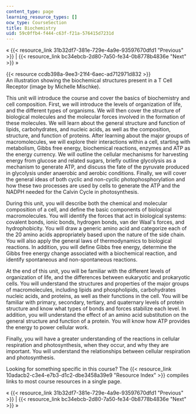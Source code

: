 ```yaml
---
content_type: page
learning_resource_types: []
ocw_type: CourseSection
title: Biochemistry
uid: 59c0ffb4-f444-c63f-f21a-576415d7231d
---
```


« {{< resource_link 31b32df7-381e-729e-4a9e-93597670dfd1 "Previous" >}} | {{< resource_link bc34ebcb-2d80-7a50-fe34-0b8778b4836e "Next" >}} »

{{< resource ccdb398a-9ee3-21f4-6aec-ad712971d832 >}}  
An illustration showing the biochemical structures present in a T Cell Receptor (image by Michelle Mischke).

This unit will introduce the course and cover the basics of biochemistry and cell composition. First, we will introduce the levels of organization of life, and the different types of organisms. We will then cover the structure of biological molecules and the molecular forces involved in the formation of these molecules. We will learn about the general structure and function of lipids, carbohydrates, and nucleic acids, as well as the composition, structure, and function of proteins. After learning about the major groups of macromolecules, we will explore their interactions within a cell, starting with metabolism, Gibbs free energy, biochemical reactions, enzymes and ATP as the energy currency. We will outline the cellular mechanisms for harvesting energy from glucose and related sugars, briefly outline glycolysis as a mechanism to generate ATP, and discuss the fate of the pyruvate produced in glycolysis under anaerobic and aerobic conditions. Finally, we will cover the general ideas of both cyclic and non-cyclic photophosphorylation and how these two processes are used by cells to generate the ATP and the NADPH needed for the Calvin Cycle in photosynthesis.

During this unit, you will describe both the chemical and molecular composition of a cell, and define the basic components of biological macromolecules. You will identify the forces that act in biological systems: covalent bonds, ionic bonds, hydrogen bonds, van der Waal's forces, and hydrophobicity. You will draw a generic amino acid and categorize each of the 20 amino acids appropriately based upon the nature of the side chain. You will also apply the general laws of thermodynamics to biological reactions. In addition, you will define Gibbs free energy, determine the Gibbs free energy change associated with a biochemical reaction, and identify spontaneous and non-spontaneous reactions.

At the end of this unit, you will be familiar with the different levels of organization of life, and the differences between eukaryotic and prokaryotic cells. You will understand the structures and properties of the major groups of macromolecules, including lipids and phospholipids, carbohydrates nucleic acids, and proteins, as well as their functions in the cell. You will be familiar with primary, secondary, tertiary, and quaternary levels of protein structure and know what types of bonds and forces stabilize each level. In addition, you will understand the effect of an amino acid substitution on the general structure and function of a protein. You will know how ATP provides the energy to power cellular work.

Finally, you will have a greater understanding of the reactions in cellular respiration and photosynthesis, when they occur, and why they are important. You will understand the relationships between cellular respiration and photosynthesis.

Looking for something specific in this course? The {{< resource_link 10adacb2-c3e4-e7b3-d1c2-dbe3458a39e9 "Resource Index" >}} compiles links to most course resources in a single page.

« {{< resource_link 31b32df7-381e-729e-4a9e-93597670dfd1 "Previous" >}} | {{< resource_link bc34ebcb-2d80-7a50-fe34-0b8778b4836e "Next" >}} »